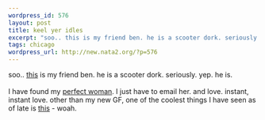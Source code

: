 ```yaml
--- 
wordpress_id: 576
layout: post
title: keel yer idles
excerpt: "soo.. this is my friend ben. he is a scooter dork. seriously. yep. he is. I have found my perfect woman. I just have to email her. and love. instant, instant love. other than my new GF, one of the coolest things I have seen as of late is "
tags: chicago
wordpress_url: http://new.nata2.org/?p=576
---
```

soo.. <a href="http://www.1974inc.com/pictures/june_14_2003/slides/DSC00545.JPG">this</a> is my friend ben. he is a scooter dork. seriously. yep. he is. <br/><br/>I have found my <a href="http://chicago.craigslist.org/w4m/13861894.html">perfect woman</a>. I just have to email her. and love. instant, instant love. other than my new GF, one of the coolest things I have seen as of late is <a href="http://nata2.info/pictures/Incoming/instant_headache.jpg">this</a> - woah.
